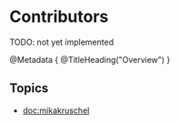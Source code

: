 # Contributors

TODO: not yet implemented 

@Metadata {
   @TitleHeading("Overview")
}


## Topics

- <doc:mikakruschel>
